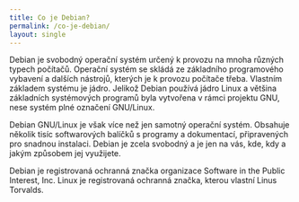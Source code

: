 ```yaml
---
title: Co je Debian?
permalink: /co-je-debian/
layout: single
---
```

Debian je svobodný operační systém určený k provozu na mnoha různých typech počítačů. Operační systém se skládá ze základního programového vybavení a dalších nástrojů, kterých je k provozu počítače třeba. Vlastním základem systému je jádro. Jelikož Debian používá jádro Linux a většina základních systémových programů byla vytvořena v rámci projektu GNU, nese systém plné označení GNU/Linux.

Debian GNU/Linux je však více než jen samotný operační systém. Obsahuje několik tisíc softwarových balíčků s programy a dokumentací, připravených pro snadnou instalaci. Debian je zcela svobodný a je jen na vás, kde, kdy a jakým způsobem jej využijete.

Debian je registrovaná ochranná značka organizace Software in the Public Interest, Inc.
Linux je registrovaná ochranná značka, kterou vlastní Linus Torvalds.
